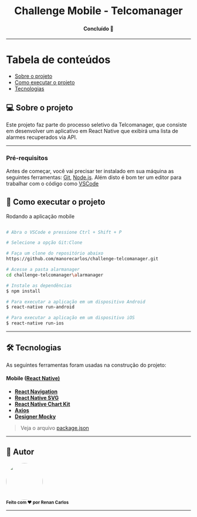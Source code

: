 <h1 align="center">
  Challenge Mobile - Telcomanager
</h1>

<h3 align="center">
    
</h3>

<h4 align="center">
	   Concluído 🚀 
</h4>

---

Tabela de conteúdos
=================
<!--ts-->
   * [Sobre o projeto](#-sobre-o-projeto)
   * [Como executar o projeto](#-como-executar-o-projeto)
   * [Tecnologias](#-tecnologias)
<!--te-->

## 💻 Sobre o projeto

Este projeto faz parte do processo seletivo da Telcomanager, que consiste em desenvolver um aplicativo em React Native que exibirá uma lista de alarmes recuperados via API.

---

### Pré-requisitos

Antes de começar, você vai precisar ter instalado em sua máquina as seguintes ferramentas:
[Git](https://git-scm.com), [Node.js](https://nodejs.org/en/). 
Além disto é bom ter um editor para trabalhar com o código como [VSCode](https://code.visualstudio.com/)

## 🚀 Como executar o projeto

Rodando a aplicação mobile

```bash

# Abra o VSCode e pressione Ctrl + Shift + P

# Selecione a opção Git:Clone

# Faça um clone do repositório abaixo
https://github.com/manorecarlos/challenge-telcomanager.git

# Acesse a pasta alarmanager
cd challenge-telcomanager\alarmanager

# Instale as dependências
$ npm install

# Para executar a aplicação em um dispositivo Android
$ react-native run-android

# Para executar a aplicação em um dispositivo iOS
$ react-native run-ios

```

---

## 🛠 Tecnologias

As seguintes ferramentas foram usadas na construção do projeto:

#### **Mobile** ([React Native)](http://www.reactnative.com/)

-   **[React Navigation](https://reactnavigation.org/)**
-   **[React Native SVG](https://github.com/react-native-community/react-native-svg)**
-   **[React Native Chart Kit](https://github.com/indiespirit/react-native-chart-kit)**
-   **[Axios](https://github.com/axios/axios)**
-   **[Designer Mocky](https://designer.mocky.io/design)**

> Veja o arquivo [package.json](https://github.com/manorecarlos/challenge-telcomanager/tree/master/alarmanager/package.json)

---

## 🦸 Autor

 <img style="border-radius: 50%;" src="https://avatars1.githubusercontent.com/u/62818671?s=460&u=649c624e53a72fa2ae9b735bb84c9214e7533c5e&v=4" width="100px;" alt=""/>
 <br />
 <sub><b>Feito com ❤️ por Renan Carlos</b></sub>
 <br />

---
